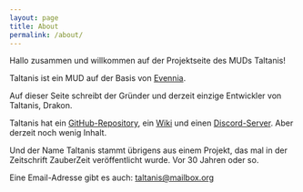 ```yaml
---
layout: page
title: About
permalink: /about/
---
```


Hallo zusammen und willkommen auf der Projektseite des MUDs Taltanis!

Taltanis ist ein MUD auf der Basis von [Evennia](https://www.evennia.com/).

Auf dieser Seite schreibt der Gründer und derzeit einzige Entwickler von Taltanis, Drakon.

Taltanis hat ein [GitHub-Repository](https://github.com/Taltanis/taltanis), ein [Wiki](https://github.com/Taltanis/taltanis/wiki) und einen [Discord-Server](https://discord.gg/GKS8DUgDew). Aber derzeit noch wenig Inhalt.

Und der Name Taltanis stammt übrigens aus einem Projekt, das mal in der Zeitschrift ZauberZeit veröffentlicht wurde. Vor 30 Jahren oder so.

Eine Email-Adresse gibt es auch: [taltanis@mailbox.org](mailto:taltanis@mailbox.org)
